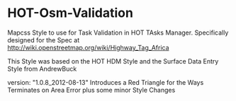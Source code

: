 HOT-Osm-Validation
==================

Mapcss Style to use for Task Validation in HOT TAsks Manager. Specifically designed for the Spec at http://wiki.openstreetmap.org/wiki/Highway_Tag_Africa

This Style was based on the HOT HDM Style and the Surface Data Entry Style from AndrewBuck

version: "1.0.8_2012-08-13" Introduces a Red Triangle for the Ways Terminates on Area Error
plus some minor Style Changes


